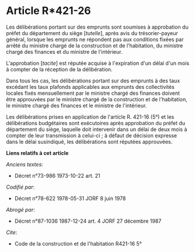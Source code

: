 # Article R*421-26

Les délibérations portant sur des emprunts sont soumises à approbation du préfet du département du siège [*tutelle*], après
avis du trésorier-payeur général, lorsque les emprunts ne répondent pas aux conditions fixées par arrêté du ministre chargé
de la construction et de l'habitation, du ministre chargé des finances et du ministre de l'intérieur.

L'approbation [*tacite*] est réputée acquise à l'expiration d'un délai d'un mois à compter de la réception de la
délibération.

Dans tous les cas, les délibérations portant sur des emprunts à des taux excédant les taux plafonds applicables aux emprunts
des collectivités locales fixés mensuellement par le ministre chargé des finances doivent être approuvées par le ministre
chargé de la construction et de l'habitation, le ministre chargé des finances et le ministre de l'intérieur.

Les délibérations prises en application de l'article R. 421-16 (5°) et les délibérations budgétaires sont exécutoires après
approbation du préfet du département du siège, laquelle doit intervenir dans un délai de deux mois à compter de leur
transmission à celui-ci ; à défaut de décision expresse dans le délai susindiqué, les délibérations sont réputées approuvées.

**Liens relatifs à cet article**

_Anciens textes_:

  - Décret n°73-986 1973-10-22 art. 21

_Codifié par_:

  - Décret n°78-622 1978-05-31 JORF 8 juin 1978

_Abrogé par_:

  - Décret n°87-1036 1987-12-24 art. 4 JORF 27 décembre 1987

_Cite_:

  - Code de la construction et de l'habitation R421-16 5°

